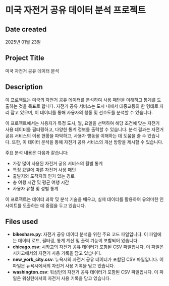 # 미국 자전거 공유 데이터 분석 프로젝트

## Date created
2025년 01월 23일

## Project Title
미국 자전거 공유 데이터 분석

## Description
이 프로젝트는 미국의 자전거 공유 데이터를 분석하여 사용 패턴을 이해하고 통계를 도출하는 것을 목표로 합니다. 자전거 공유 서비스는 도시 내에서 대중교통의 한 형태로 자리 잡고 있으며, 이 데이터를 통해 사용자의 행동 및 선호도를 분석할 수 있습니다.

이 프로젝트에서는 사용자가 특정 도시, 월, 요일을 선택하여 해당 조건에 맞는 자전거 사용 데이터를 필터링하고, 다양한 통계 정보를 출력할 수 있습니다. 분석 결과는 자전거 공유 서비스의 이용 현황을 파악하고, 사용자 행동을 이해하는 데 도움을 줄 수 있습니다. 또한, 이 데이터 분석을 통해 자전거 공유 서비스의 개선 방향을 제시할 수 있습니다.

주요 분석 내용은 다음과 같습니다:
- 가장 많이 사용된 자전거 공유 서비스의 월별 통계
- 특정 요일에 따른 자전거 사용 패턴
- 출발지와 도착지의 인기 있는 경로
- 총 여행 시간 및 평균 여행 시간
- 사용자 유형 및 성별 통계

이 프로젝트는 데이터 과학 및 분석 기술을 배우고, 실제 데이터를 활용하여 유의미한 인사이트를 도출하는 데 중점을 두고 있습니다.

## Files used
- **bikeshare.py**: 자전거 공유 데이터 분석을 위한 주요 코드 파일입니다. 이 파일에는 데이터 로드, 필터링, 통계 계산 및 출력 기능이 포함되어 있습니다.
- **chicago.csv**: 시카고의 자전거 공유 데이터가 포함된 CSV 파일입니다. 이 파일은 시카고에서의 자전거 사용 기록을 담고 있습니다.
- **new_york_city.csv**: 뉴욕시의 자전거 공유 데이터가 포함된 CSV 파일입니다. 이 파일은 뉴욕시에서의 자전거 사용 기록을 담고 있습니다.
- **washington.csv**: 워싱턴의 자전거 공유 데이터가 포함된 CSV 파일입니다. 이 파일은 워싱턴에서의 자전거 사용 기록을 담고 있습니다.
